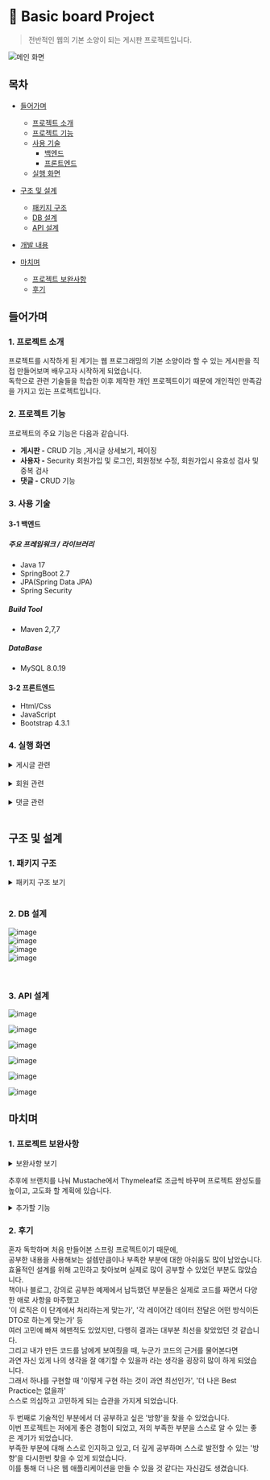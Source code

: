 # :paperclip: Basic board Project
> 전반적인 웹의 기본 소양이 되는 게시판 프로젝트입니다.

![메인 화면](https://user-images.githubusercontent.com/50358936/184298605-ddc9ec56-5bd0-4426-8cc6-76de9360a271.png)

## 목차
- [들어가며](#들어가며)
  - [프로젝트 소개](#1-프로젝트-소개)    
  - [프로젝트 기능](#2-프로젝트-기능)    
  - [사용 기술](#3-사용-기술)   
     - [백엔드](#3-1-백엔드)
     - [프론트엔드](#3-2-프론트엔드)
  - [실행 화면](#4-실행-화면)   


- [구조 및 설계](#구조-및-설계)
  - [패키지 구조](#1-패키지-구조)
  - [DB 설계](#2-db-설계)
  - [API 설계](#3-api-설계)

- [개발 내용](#개발-내용)

- [마치며](#마치며)
  - [프로젝트 보완사항](#1-프로젝트-보완사항)
  - [후기](#2-후기)

## 들어가며
### 1. 프로젝트 소개

프로젝트를 시작하게 된 계기는 웹 프로그래밍의 기본 소양이라 할 수 있는 게시판을 직접 만들어보며 배우고자 시작하게 되었습니다.   
독학으로 관련 기술들을 학습한 이후 제작한 개인 프로젝트이기 때문에 개인적인 만족감을 가지고 있는 프로젝트입니다.

### 2. 프로젝트 기능

프로젝트의 주요 기능은 다음과 같습니다.
- **게시판 -** CRUD 기능 ,게시글 상세보기, 페이징 
- **사용자 -** Security 회원가입 및 로그인, 회원정보 수정, 회원가입시 유효성 검사 및 중복 검사
- **댓글 -** CRUD 기능

### 3. 사용 기술

#### 3-1 백엔드

##### 주요 프레임워크 / 라이브러리
- Java 17
- SpringBoot 2.7
- JPA(Spring Data JPA)
- Spring Security


##### Build Tool
- Maven 2,7,7

##### DataBase
- MySQL 8.0.19

#### 3-2 프론트엔드
- Html/Css
- JavaScript
- Bootstrap 4.3.1


### 4. 실행 화면
  <details>
    <summary>게시글 관련</summary>   
       
    
  **1. 게시글 전체 목록**   
  ![image](https://user-images.githubusercontent.com/50358936/184298605-ddc9ec56-5bd0-4426-8cc6-76de9360a271.png)   
  전체 목록을 페이징 처리하여 조회할 수 있다.   
     
  **2. 게시글 등록**   
  ![image](https://user-images.githubusercontent.com/50358936/184299894-c5dd2ef0-ca6f-45ed-ac71-c286c4f04f87.png) 
  로그인 한 사용자만 새로운 글을 작성할 수 있고, 작성 후 목록 화면으로 redirect한다.   
     
  **3. 게시글 상세보기**   
  ![image](https://user-images.githubusercontent.com/50358936/184300213-82d6d9be-c3ac-4eb4-b846-f06ef1471333.png) 
  
  미로그인시 상세보기 클릭
  ![image](https://user-images.githubusercontent.com/50358936/184304332-3b0aec42-584b-4f8d-9245-366181b5d98f.png)
  본인이 작성한 글만 수정 및 삭제가 가능하다. 로그인한 유저만 글상세보기를 할수있다.
     
   **4. 게시글 수정 화면**   
  ![image](https://user-images.githubusercontent.com/50358936/184300623-b0c9c9c0-a79b-4b9a-92ec-f422cde517b0.png)   
     
  제목과 내용만 수정할 수 있게 하고, 상세보기 화면으로 redirect 한다.   

  
  **5. 게시글 삭제 화면**   
  ![image](https://user-images.githubusercontent.com/50358936/184300922-ad643516-e858-4737-9fdb-b2ba986c3af8.png)   
   삭제 후 전체 목록 리스트 화면으로 redirect 한다.   
  
  </details>
  <br/>   
  
  <details>
    <summary>회원 관련</summary>   
     
  **1. 회원가입 화면**   
  ![image](https://user-images.githubusercontent.com/50358936/184301640-156fee57-6621-4001-a957-328cbf959f59.png)
  ![image](https://user-images.githubusercontent.com/50358936/184301646-7f4bfc0c-185f-4eb8-9410-efb97b9772d3.png) 

  회원가입 시 중복확인을 진행하며 완료시 회원 정보를 저장하고 목록화면으로 이동
     
  **2. 로그인 화면**   
  ![image](https://user-images.githubusercontent.com/50358936/184302400-e2887b02-61e8-4c8f-84f1-7d2df0a18218.png)
  등록된 계정 정보이어야만 로그인 진행
      
     
  **3. 회원정보 수정 화면**   
  ![image](https://user-images.githubusercontent.com/50358936/184302900-860fa4e8-a90f-45db-bba5-84cd52254ceb.png)   
  비밀번호와 이메일만 변경할 수 있다.   
  완료시 게시글 전체 리스트 화면으로 redirect 한다.      
           
  </details>
  <br/>   
  
  <details>
    <summary>댓글 관련</summary>   
       
  **1. 댓글 작성 화면**   
![image](https://user-images.githubusercontent.com/50358936/184303968-8cfa137c-19ec-414b-9a2c-8215f7bba4b1.png)
  댓글은 로그인 한 사용자만 달 수 있으며, 댓글 작성시 현재 페이지를 reload 한다.   
  
  </details>
  <br/>   
 
   
## 구조 및 설계   
   
### 1. 패키지 구조
   
<details>
  
<summary>패키지 구조 보기</summary>   
 
![image](https://user-images.githubusercontent.com/50358936/184305830-911aa0da-86f0-44c8-904e-a8fdcd5b1484.png)

  
 </details>   
 <br/>    
   
     
 ### 2. DB 설계

![image](https://user-images.githubusercontent.com/50358936/184598973-5271baef-5c29-47a8-a56b-8792808330d5.png)
<br>
![image](https://user-images.githubusercontent.com/50358936/184598467-e2ae9b78-6157-45ef-963b-e3ec2e273c74.png)
<br>
![image](https://user-images.githubusercontent.com/50358936/184598527-815c0a0a-2da9-482d-a465-306dbafba6a2.png)
<br>
![image](https://user-images.githubusercontent.com/50358936/184598769-9d0a834e-9753-4c7d-96b7-13b2b60b97ab.png)
   
<br/>

### 3. API 설계

![image](https://user-images.githubusercontent.com/50358936/184598973-5271baef-5c29-47a8-a56b-8792808330d5.png)

![image](https://user-images.githubusercontent.com/50358936/184598467-e2ae9b78-6157-45ef-963b-e3ec2e273c74.png)

![image](https://user-images.githubusercontent.com/50358936/184598527-815c0a0a-2da9-482d-a465-306dbafba6a2.png)

![image](https://user-images.githubusercontent.com/50358936/184598769-9d0a834e-9753-4c7d-96b7-13b2b60b97ab.png)

![image](https://user-images.githubusercontent.com/50358936/184818623-56a04788-1b68-47a7-9a02-b5a99ba03f1c.png)

![image](https://user-images.githubusercontent.com/50358936/184818680-7fe71f19-2834-45ef-8421-ba5e449623ed.png)


## 마치며   
### 1. 프로젝트 보완사항   


<details>
  <summary>보완사항 보기</summary>
     
 
  
</details>   

추후에 브랜치를 나눠 Mustache에서 Thymeleaf로 조금씩 바꾸며 프로젝트 완성도를 높이고, 고도화 할 계획에 있습니다.   
   
   <details>
  <summary>추가할 기능 </summary>
     
- 댓글 수정삭제 미완료  
- 댓글 페이징 처리
- 로그인 회원가입 유효성검사및 
- 쿠키나 세션을 이용해 조회수 중복 카운트 방지
- 파일 업로드 기능 추가
- 좋아요 기능 추가
  
</details>  


### 2. 후기   

혼자 독학하며 처음 만들어본 스프링 프로젝트이기 때문에,   
공부한 내용을 사용해보는 설렘만큼이나 부족한 부분에 대한 아쉬움도 많이 남았습니다.   
효율적인 설계를 위해 고민하고 찾아보며 실제로 많이 공부할 수 있었던 부분도 많았습니다.   
책이나 블로그, 강의로 공부한 예제에서 납득했던 부분들은 실제로 코드를 짜면서 다양한 애로 사항을 마주했고   
'이 로직은 이 단계에서 처리하는게 맞는가', '각 레이어간 데이터 전달은 어떤 방식이든 DTO로 하는게 맞는가' 등   
여러 고민에 빠져 헤맨적도 있었지만, 다행히 결과는 대부분 최선을 찾았었던 것 같습니다.   
그리고 내가 만든 코드를 남에게 보여줬을 때, 누군가 코드의 근거를 물어본다면   
과연 자신 있게 나의 생각을 잘 얘기할 수 있을까 라는 생각을 굉장히 많이 하게 되었습니다.   
그래서 하나를 구현할 때 '이렇게 구현 하는 것이 과연 최선인가', '더 나은 Best Practice는 없을까'   
스스로 의심하고 고민하게 되는 습관을 가지게 되었습니다.   

두 번째로 기술적인 부분에서 더 공부하고 싶은 '방향'을 찾을 수 있었습니다.   
이번 프로젝트는 저에게 좋은 경험이 되었고, 저의 부족한 부분을 스스로 알 수 있는 좋은 계기가 되었습니다.   
부족한 부분에 대해 스스로 인지하고 있고, 더 깊게 공부하며 스스로 발전할 수 있는 '방향'을 다시한번 찾을 수 있게 되었습니다.   
이를 통해 더 나은 웹 애플리케이션을 만들 수 있을 것 같다는 자신감도 생겼습니다.   

